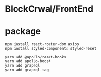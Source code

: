 # BlockCrwal/FrontEnd

# package

```
npm install react-router-dom axios
npm install styled-components styled-reset

yarn add @apollo/react-hooks
yarn add apollo-boost
yarn add graphql
yarn add graphql-tag
```

